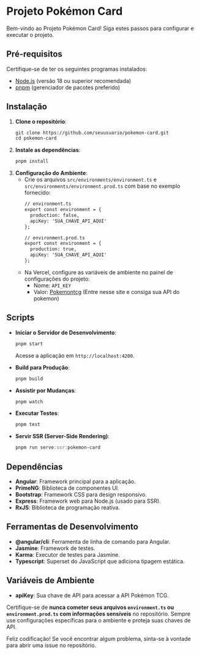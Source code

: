 # Projeto Pokémon Card

Bem-vindo ao Projeto Pokémon Card! Siga estes passos para configurar e executar o projeto.

## Pré-requisitos

Certifique-se de ter os seguintes programas instalados:
- [Node.js](https://nodejs.org/) (versão 18 ou superior recomendada)
- [pnpm](https://pnpm.io/) (gerenciador de pacotes preferido)

## Instalação

1. **Clone o repositório**:
   ```Markdown
   git clone https://github.com/seuusuario/pokemon-card.git
   cd pokemon-card
   ```
2. **Instale as dependências**:
   ```Markdown
   pnpm install
   ```
3. **Configuração do Ambiente**:
   - Crie os arquivos `src/environments/environment.ts` e `src/environments/environment.prod.ts` com base no exemplo fornecido:
     ```Markdown
     // environment.ts
     export const environment = {
       production: false,
       apiKey: 'SUA_CHAVE_API_AQUI'
     };

     // environment.prod.ts
     export const environment = {
       production: true,
       apiKey: 'SUA_CHAVE_API_AQUI'
     };
     ```
   - Na Vercel, configure as variáveis de ambiente no painel de configurações do projeto:
     - Nome: `API_KEY`
     - Valor: [Pokemontcg](https://dev.pokemontcg.io/dashboard) (Entre nesse site e consiga sua API do pokemon) 

## Scripts

- **Iniciar o Servidor de Desenvolvimento**:
  ```Markdown
  pnpm start
  ```
  Acesse a aplicação em `http://localhost:4200`.

- **Build para Produção**:
  ```Markdown
  pnpm build
  ```
- **Assistir por Mudanças**:
  ```Markdown
  pnpm watch
  ```
- **Executar Testes**:
  ```Markdown
  pnpm test
  ```
- **Servir SSR (Server-Side Rendering)**:
  ```Markdown
  pnpm run serve:ssr:pokemon-card
  ```

## Dependências

- **Angular**: Framework principal para a aplicação.
- **PrimeNG**: Biblioteca de componentes UI.
- **Bootstrap**: Framework CSS para design responsivo.
- **Express**: Framework web para Node.js (usado para SSR).
- **RxJS**: Biblioteca de programação reativa.

## Ferramentas de Desenvolvimento

- **@angular/cli**: Ferramenta de linha de comando para Angular.
- **Jasmine**: Framework de testes.
- **Karma**: Executor de testes para Jasmine.
- **Typescript**: Superset do JavaScript que adiciona tipagem estática.

## Variáveis de Ambiente

- **apiKey**: Sua chave de API para acessar a API Pokémon TCG.

Certifique-se de **nunca cometer seus arquivos `environment.ts` ou `environment.prod.ts` com informações sensíveis** no repositório. Sempre use configurações específicas para o ambiente e proteja suas chaves de API.

Feliz codificação! Se você encontrar algum problema, sinta-se à vontade para abrir uma issue no repositório.
